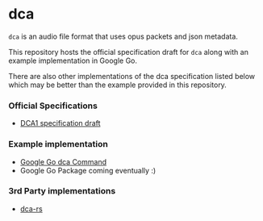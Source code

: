 dca
====
`dca` is an audio file format that uses opus packets and json metadata.

This repository hosts the official specification draft for `dca` along with
an example implementation in Google Go.

There are also other implementations of the dca specification listed  below
which may be better than the example provided in this repository.

### Official Specifications
* [DCA1 specification draft](https://github.com/bwmarrin/dca/wiki/DCA1-specification-draft)

### Example implementation
* [Google Go dca Command](https://github.com/bwmarrin/dca/tree/master/cmd/dca)
* Google Go Package coming eventually :)

### 3rd Party implementations
* [dca-rs](https://github.com/nstafie/dca-rs)
